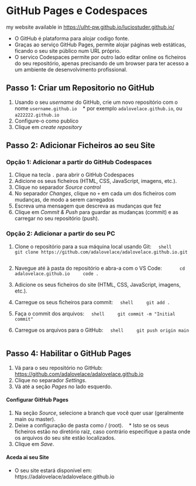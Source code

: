 # GitHub Pages e Codespaces



my website available in https://ulht-pw.github.io/luciostuder.github.io/ 

* O GitHub é plataforma para alojar codigo fonte.
* Graças ao serviço GitHub Pages, permite alojar páginas web estáticas, ficando o seu site público num URL próprio.
* O servico Codespaces permite por outro lado editar online os ficheiros do seu repositório, apenas precisando de um browser para ter acesso a um ambiente de desenvolvimento profissional.

## Passo 1: Criar um Repositorio no GitHub
1. Usando o seu *username* do GitHub, crie um novo repositório com o nome `username.github.io` 
   * por exemplo `adalovelace.github.io`, ou `a222222.github.io`
2. Configure-o como publico
3. Clique em *create repository*

## Passo 2: Adicionar Ficheiros ao seu Site

### Opção 1: Adicionar a partir do GitHub Codespaces
1. Clique na tecla `.` para abrir o GitHub Codespaces
1. Adicione os seus ficheiros (HTML, CSS, JavaScript, imagens, etc.).
1. Clique no separador *Source control*
2. No separador *Changes*, clique no `+` em cada um dos ficheiros com mudanças, de modo a serem carregados
3. Escreva uma mensagem que descreva as mudanças que fez
4. Clique em *Commit & Push* para guardar as mudanças (commit) e as carregar no seu repositório (push).

### Opção 2: Adicionar a partir do seu PC
1. Clone o repositório para a sua máquina local usando Git:
    ```shell
    git clone https://github.com/adalovelace/adalovelace.github.io.git
    ```
2. Navegue até à pasta do repositório e abra-a com o VS Code:
    ```
    cd adalovelace.github.io
    code .
    ```
3. Adicione os seus ficheiros do site (HTML, CSS, JavaScript, imagens, etc.).

1. Carregue os seus ficheiros para commit:
    ```shell
    git add .
    ```
2. Faça o commit dos arquivos:
    ```shell
    git commit -m "Initial commit"
    ```
3. Carregue os arquivos para o GitHub:
    ```shell
    git push origin main
    ```

## Passo 4: Habilitar o GitHub Pages
1. Vá para o seu repositório no GitHub: https://github.com/adalovelace/adalovelace.github.io
1. Clique no separador *Settings*.
1. Vá até a seção *Pages* no lado esquerdo.

#### Configurar GitHub Pages
1. Na seção *Source*, selecione a branch que você quer usar (geralmente main ou master).
1. Deixe a configuração de pasta como / (root).
   * Isto se os seus ficheiros estão no diretório raiz, caso contrário especifique a pasta onde os arquivos do seu site estão localizados.
1. Clique em *Save*.

#### Aceda ai seu Site
* O seu site estará disponível em: https://adalovelace/adalovelace.github.io


